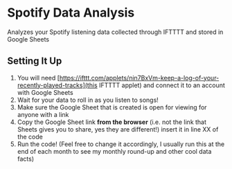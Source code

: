 # Spotify Data Analysis
Analyzes your Spotify listening data collected through IFTTTT and stored in Google Sheets

## Setting It Up
1. You will need [https://ifttt.com/applets/nin7BxVm-keep-a-log-of-your-recently-played-tracks](this IFTTTT applet) and connect it to an account with Google Sheets
2. Wait for your data to roll in as you listen to songs!
3. Make sure the Google Sheet that is created is open for viewing for anyone with a link
4. Copy the Google Sheet link <b>from the browser</b> (i.e. not the link that Sheets gives you to share, yes they are different!) insert it in line XX of the code
5. Run the code! (Feel free to change it accordingly, I usually run this at the end of each month to see my monthly round-up and other cool data facts)
